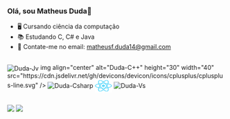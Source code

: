 ### Olá, sou Matheus Duda👋

- 🖥 Cursando ciência da computação
- 📚 Estudando C, C# e Java
- 📧 Contate-me no email: matheusf.duda14@gmail.com

<div style="display: inline_block"><br>
  <img align="center" alt="Duda-Jv" height="30" width="40" src="https://cdn.jsdelivr.net/gh/devicons/devicon/icons/java/java-original-wordmark.svg" />
  img align="center" alt="Duda-C++" height="30" width="40" src="https://cdn.jsdelivr.net/gh/devicons/devicon/icons/cplusplus/cplusplus-line.svg" />
  <img align="center" alt="Duda-Csharp" height="30" width="40" src="https://cdn.jsdelivr.net/gh/devicons/devicon/icons/csharp/csharp-line.svg" />
  <img align="center" alt="Duda-React" height="30" width="40" src="https://raw.githubusercontent.com/devicons/devicon/master/icons/react/react-original.svg">
  <img align="center" alt="Duda-Vs" height="30" width="40" src="https://cdn.jsdelivr.net/gh/devicons/devicon/icons/vscode/vscode-original.svg" />
</div>

##
<div>
  <a href = "mailto:matheusf.duda14@gmail.com"><img src="https://img.shields.io/badge/Gmail-D14836?style=for-the-badge&logo=gmail&logoColor=white" target="_blank"></a>
  <a href="https://www.linkedin.com/in/matheus-fernandes-732838205" target="_blank"><img src="https://img.shields.io/badge/-LinkedIn-%230077B5?style=for-the-badge&logo=linkedin&logoColor=white" target="_blank"></a>
</div>
